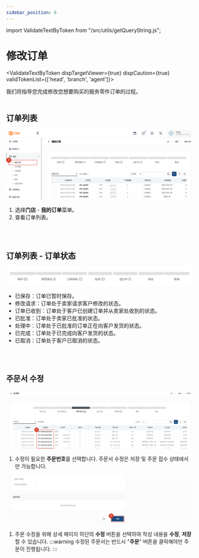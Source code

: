 ```yaml
---
sidebar_position: 6
---
```


import ValidateTextByToken from "/src/utils/getQueryString.js";

# 修改订单

<ValidateTextByToken dispTargetViewer={true} dispCaution={true} validTokenList={['head', 'branch', 'agent']}>

我们将指导您完成修改您想要购买的服务零件订单的过程。
<br/>
<br/>

## 订单列表
![001](./img/001.png)
1. 选择**门店** - **我的订单**菜单。
1. 查看订单列表。
<br/>
<br/>

## 订单列表 - 订单状态
![010](./img/010.png)
- 已保存：订单已暂时保存。
- 修改请求：订单处于卖家请求客户修改的状态。
- 订单已收到：订单处于客户已创建订单并从卖家处收到的状态。
- 已批准：订单处于卖家已批准的状态。
- 处理中：订单处于已批准的订单正在向客户发货的状态。
- 已完成：订单处于已完成向客户发货的状态。
- 已取消：订单处于客户已取消的状态。
<br/>
<br/>

## 주문서 수정
![047](./img/047.png)
1. 수정이 필요한 **주문번호**를 선택합니다. 주문서 수정은 저장 및 주문 접수 상태에서만 가능합니다.

![048](./img/048.png)
1. 주문 수정을 위해 상세 페이지 하단의 **수정** 버튼을 선택하여 작성 내용을 **수정**, **저장** 할 수 있습니다. 
    :::warning
        수정된 주문서는 반드시 "**주문**" 버튼을 클릭해야만 주문이 진행됩니다. 
    ::: 

</ValidateTextByToken>

